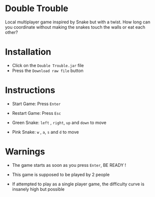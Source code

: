 # Double Trouble

Local multiplayer game inspired by Snake but with a twist. How long can you coordinate without making the snakes touch the walls or eat each other?


# Installation

- Click on the `Double Trouble.jar` file
- Press the `Download raw file` button

# Instructions

- Start Game: Press `Enter`

- Restart Game: Press `Esc`

- Green Snake:  `left` , `right`, `up`  and  `down`  to move

- Pink Snake: `w` , `a`, `s`  and  `d`  to move

# Warnings

- The game starts as soon as you press `Enter`, BE READY !

- This game is supposed to be played by 2 people

- If attempted to play as a single player game, the difficulty curve is insanely high but possible